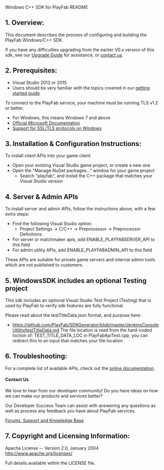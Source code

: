 Windows C++ SDK for PlayFab README


## 1. Overview:

This document describes the process of configuring and building the PlayFab Windows/C++ SDK.

If you have any difficulties upgrading from the earlier V0.x version of this sdk, see our [Upgrade Guide](UpgradeGuide.md) for assistance, or [contact us](https://community.playfab.com/index.html).


## 2. Prerequisites:

* Visual Studio 2013 or 2015
* Users should be very familiar with the topics covered in our [getting started guide](https://playfab.com/docs/getting-started-with-playfab/).

To connect to the PlayFab service, your machine must be running TLS v1.2 or better.

* For Windows, this means Windows 7 and above
* [Official Microsoft Documentation](https://msdn.microsoft.com/en-us/library/windows/desktop/aa380516%28v=vs.85%29.aspx)
* [Support for SSL/TLS protocols on Windows](http://blogs.msdn.com/b/kaushal/archive/2011/10/02/support-for-ssl-tls-protocols-on-windows.aspx)


## 3. Installation & Configuration Instructions:

To install client APIs into your game client:

* Open your existing Visual Studio game project, or create a new one
* Open the "Manage NuGet packages..." window for your game project
  * Search "playfab", and install the C++ package that matches your Visual Studio version


## 4. Server & Admin APIs

To install server and admin APIs, follow the instructions above, with a few extra steps:

* Find the following Visual Studio option:
  * Project Settings -> C/C++ -> Preprocessor -> Preprocessor Definitions
* For server or matchmaker apis, add ENABLE_PLAYFABSERVER_API to this field
* For admin utility APIs, add ENABLE_PLAYFABADMIN_API to this field

These APIs are suitable for private game servers and internal admin tools which are not published to customers.


## 5. WindowsSDK includes an optional Testing project

This sdk includes an optional Visual Studio Test Project (Testing) that is used by PlayFab to verify sdk features are fully functional.

Please read about the testTitleData.json format, and purpose here:
* https://github.com/PlayFab/SDKGenerator/blob/master/JenkinsConsoleUtility/testTitleData.md
The file location is read from the hard-coded loction of: TEST_TITLE_DATA_LOC in PlayFabApiTest.cpp, you can redirect this to an input that matches your file location


## 6. Troubleshooting:

For a complete list of available APIs, check out the [online documentation](http://api.playfab.com/Documentation/).

#### Contact Us
We love to hear from our developer community!
Do you have ideas on how we can make our products and services better?

Our Developer Success Team can assist with answering any questions as well as process any feedback you have about PlayFab services.

[Forums, Support and Knowledge Base](https://community.playfab.com/index.html)


## 7. Copyright and Licensing Information:

Apache License --
  Version 2.0, January 2004
  http://www.apache.org/licenses/

  Full details available within the LICENSE file.

